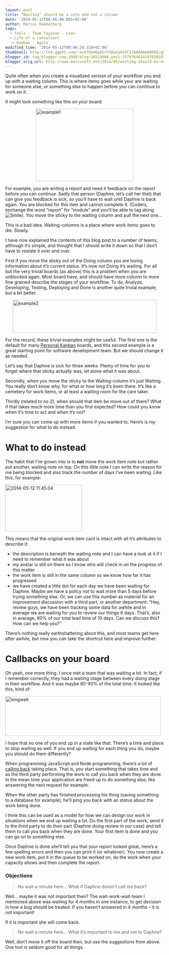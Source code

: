 ```yaml
---
layout: post
title: “Waiting” should be a note and not a column
date: '2014-05-12T08:46:00.001+02:00'
author: Marcus Hammarberg
tags:
  - Tools - Team Yayasan - Lean
  - Life of a consultant
   - Kanban - Agile
modified_time: '2014-05-12T08:46:20.318+02:00'
thumbnail: http://lh4.ggpht.com/-ackfKbH6pEU/U3BuGyHsEFI/AAAAAAAADbE/gnl-qSLU6Og/s72-c/example1_thumb%25255B66%25255D.png?imgmax=800
blogger_id: tag:blogger.com,1999:blog-36533086.post-3379764614197030165
blogger_orig_url: http://www.marcusoft.net/2014/05/waiting-should-be-note-and-not-column.html
---
```



Quite often when you create a visualized version of your workflow you
end up with a waiting column. This is where items goes while your are
waiting for someone else, or something else to happen before you can
continue to work on it.

It might look something like this on your board:

[<img
src="http://lh4.ggpht.com/-ackfKbH6pEU/U3BuGyHsEFI/AAAAAAAADbE/gnl-qSLU6Og/example1_thumb%25255B66%25255D.png?imgmax=800"
title="example1"
style="border-top: 0px; border-right: 0px; background-image: none; border-bottom: 0px; float: none; padding-top: 0px; padding-left: 0px; margin-left: auto; border-left: 0px; display: block; padding-right: 0px; margin-right: auto"
data-border="0" width="310" height="230" alt="example1" />](http://lh4.ggpht.com/-34LizO1_ViA/U3BuEwQYwLI/AAAAAAAADa8/Fo6A52mGN8A/s1600-h/example1%25255B68%25255D.png)

For example, you are writing a report and need it feedback on the report
before you can continue. Sadly that person (Daphne, let’s call her that)
that can give you feedback is sick, so you’ll have to wait until Daphne
is back again. You are blocked for this item and cannot complete it.
(Coders, exchange the word “report” for “module” and you’ll be able to
tag along <img
src="http://lh5.ggpht.com/-Acf6q22vbek/U3BuHeY7HVI/AAAAAAAADbM/5hPnJ7txGJE/wlEmoticon-smile%25255B2%25255D.png?imgmax=800"
class="wlEmoticon wlEmoticon-smile"
style="border-top-style: none; border-bottom-style: none; border-right-style: none; border-left-style: none"
alt="Smile" />). You move the sticky to the waiting column and pull the
next one…

This is a bad idea. Waiting-columns is a place where work items goes to
die. Slowly.

I have now explained the contents of this blog post to a number of
teams, although it’s simple, and thought that I should write it down so
that I don’t have to restate it over and over.



First if you move the sticky out of the Doing column you are losing
information about it’s current status. It’s now not Doing it’s waiting.
For all but the very trivial boards (as above) this is a problem when
you are unblocked again. Most board have, and should have more column to
more fine grained describe the stages of your workflow. To do, Analyze,
Developing, Testing, Deploying and Done is another quite trivial
example, but a bit better.

[<img
src="http://lh5.ggpht.com/-CmWYAnzpf3A/U3BuI1XFlGI/AAAAAAAADbc/e5uPhb6hhaQ/example2_thumb%25255B114%25255D.png?imgmax=800"
title="example2"
style="border-top: 0px; border-right: 0px; background-image: none; border-bottom: 0px; float: none; padding-top: 0px; padding-left: 0px; margin-left: auto; border-left: 0px; display: block; padding-right: 0px; margin-right: auto"
data-border="0" width="457" height="104" alt="example2" />](http://lh4.ggpht.com/-IywtStJADOM/U3BuIMoP_5I/AAAAAAAADbU/Pmf0Pikh1Mo/s1600-h/example2%25255B116%25255D.png)

For the record, these trivial examples might be useful. The first one is
the default for many
<a href="http://www.personalkanban.com/" target="_blank">Personal
Kanban</a> boards, and this second example is a great starting point for
software development team. But we should change it as needed.

Let’s say that Daphne is sick for three weeks. Plenty of time for you to
forget where that sticky actually was, let alone what it was about.

Secondly, when you move the sticky to the Waiting-column it’s just
Waiting. You really don’t know why, for what or how long it’s been
there. It’s like a cemetery for work items, or at least a waiting room
for the care taker.

Thirdly (related to no 2), when should that item be move out of there?
What if that takes much more time than you first expected? How could you
know when it’s time to act and when it’s not?

I’m sure you can come up with more items if you wanted to. Here’s is my
suggestion for what to do instead.

# What to do instead

The habit that I’ve grown into is to **not** move the work item note but
rather put another, waiting note on top. On this little note I can write
the reason for me being blocked and also track the number of days I’ve
been waiting. Like this, for example:

[<img
src="http://lh4.ggpht.com/-N7NI9w1rDEo/U3BuK_7QjcI/AAAAAAAADbs/Pz4g1g2EBAI/2014-05-12%25252011.45.04_thumb.jpg?imgmax=800"
title="2014-05-12 11.45.04"
style="border-top: 0px; border-right: 0px; background-image: none; border-bottom: 0px; padding-top: 0px; padding-left: 0px; border-left: 0px; display: inline; padding-right: 0px"
data-border="0" width="244" height="148" alt="2014-05-12 11.45.04" />](http://lh6.ggpht.com/-oJWRyS_ORrs/U3BuKMGhNNI/AAAAAAAADbk/MTZ8c4psWUI/s1600-h/2014-05-12%25252011.45.04%25255B2%25255D.jpg)

This means that the original work item card is intact with all it’s
attributes to describe it:

-   the description is beneath the waiting note and I can have a look at
    it if I need to remember what it was about
-   my avatar is still on there so I know who will check in on the
    progress of this matter
-   the work item is still in the same column so we know how far it has
    progressed
-   we have created a little dot for each day we have been waiting for
    Daphne. Maybe we have a policy not to wait more than 5 days before
    trying something else. Or, we can use this number as material for an
    improvement discussion with a third part, or another department:
    “Hey, review guys, we have been tracking some data for awhile and in
    average we are waiting for you to review our things 6 days. That’s,
    also in average, 60% of our total lead time of 10 days. Can we
    discuss this? How can we help you?”

There’s nothing really earthshattering about this, and most teams get
here after awhile, but now you can take the shortcut here and improve
further.

# Callbacks on your board

Oh yeah, one more thing. I once met a team that was waiting a lot. In
fact, if I remember correctly, they had a waiting stage between every
doing stage in their workflow. And it was maybe 80-90% of the total
time. It looked like this, kind of:

[<img
src="http://lh3.ggpht.com/-wHK4upZ3_X4/U3BuMSkBQ4I/AAAAAAAADb8/AE8nIx0F33U/longwait_thumb%25255B250%25255D.png?imgmax=800"
title="longwait"
style="border-top: 0px; border-right: 0px; background-image: none; border-bottom: 0px; padding-top: 0px; padding-left: 0px; border-left: 0px; display: inline; padding-right: 0px"
data-border="0" width="494" height="126" alt="longwait" />](http://lh5.ggpht.com/-g1Koiap-4Ps/U3BuLa9rloI/AAAAAAAADb0/ue-MICMUtkg/s1600-h/longwait%25255B252%25255D.png)

I hope that no one of you end up in a state like that. There’s a time
and place to stop waiting as well. If you end up waiting for each thing
you do, maybe you should do them differently?

When programming JavaScript and Node programming, there’s a lot of <a
href="www.marcusoft.net/2014/03/javascript-callbacks-cant-live-with.html"
target="_blank">calling back</a> taking place. That is, you start
something that takes time and as the third party performing the work to
call you back when they are done. In the mean time your application are
freed up to do something else, like answering the next request for
example. 

When the other party has finished processing his thing (saving something
to a database for example), he’ll ping you back with an status about the
work being done.

I think this can be used as a model for how we can design our work in
situations when we end up waiting a lot. Do the first part of the work,
send it to the third party to do their part (Daphne doing review in our
case) and tell them to call you back when they are done. Your first item
is done and you can go on to something else.

Once Daphne is done she’ll tell you that your report looked great,
here’s a few spelling errors and then you can print it (or whatever).
You now create a new work item, put it in the queue to be worked on, do
the work when your capacity allows and then complete the report.

### Objections

> No wait a minute here… What if Daphne doesn’t call me back?

Well… maybe it was not important then? The wait-work-wait-team I
mentioned above was waiting for 4 months in one instance, to get
decision in how a bug should be treated. If you haven’t answered in 4
months – it is not important!

If it is important she will come back.

> No wait a minute here… What it’s important to me and not to Daphne?

Well, don’t move it off the board then, but use the suggestions from
above. One tool is seldom good for all things.
